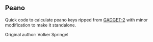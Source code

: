 Peano
-----

Quick code to calculate peano keys ripped from [GADGET-2](https://wwwmpa.mpa-garching.mpg.de/gadget/html/index.html) with minor modification to make it standalone.

Original author: Volker Springel
